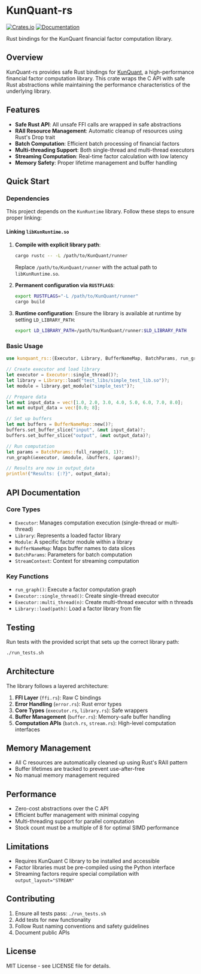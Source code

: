 # KunQuant-rs
[![Crates.io](https://img.shields.io/crates/v/kunquant_rs)](https://crates.io/crates/kunquant_rs)
[![Documentation](https://docs.rs/kunquant_rs/badge.svg)](https://docs.rs/kunquant_rs/0.2.1/kunquant_rs/)

Rust bindings for the KunQuant financial factor computation library.

## Overview

KunQuant-rs provides safe Rust bindings for [KunQuant](https://github.com/Menooker/KunQuant), a high-performance financial factor computation library. This crate wraps the C API with safe Rust abstractions while maintaining the performance characteristics of the underlying library.

## Features

- **Safe Rust API**: All unsafe FFI calls are wrapped in safe abstractions
- **RAII Resource Management**: Automatic cleanup of resources using Rust's Drop trait
- **Batch Computation**: Efficient batch processing of financial factors
- **Multi-threading Support**: Both single-thread and multi-thread executors
- **Streaming Computation**: Real-time factor calculation with low latency
- **Memory Safety**: Proper lifetime management and buffer handling

## Quick Start

### Dependencies

This project depends on the `KunRuntime` library. Follow these steps to ensure proper linking:

#### Linking `libKunRuntime.so`

1. **Compile with explicit library path**:
   ```bash
   cargo rustc -- -L /path/to/KunQuant/runner
   ```
   Replace `/path/to/KunQuant/runner` with the actual path to `libKunRuntime.so`.

2. **Permanent configuration via `RUSTFLAGS`**:
   ```bash
   export RUSTFLAGS="-L /path/to/KunQuant/runner"
   cargo build
   ```

3. **Runtime configuration**:
   Ensure the library is available at runtime by setting `LD_LIBRARY_PATH`:
   ```bash
   export LD_LIBRARY_PATH=/path/to/KunQuant/runner:$LD_LIBRARY_PATH
   ```

### Basic Usage

```rust
use kunquant_rs::{Executor, Library, BufferNameMap, BatchParams, run_graph};

// Create executor and load library
let executor = Executor::single_thread()?;
let library = Library::load("test_libs/simple_test_lib.so")?;
let module = library.get_module("simple_test")?;

// Prepare data
let mut input_data = vec![1.0, 2.0, 3.0, 4.0, 5.0, 6.0, 7.0, 8.0];
let mut output_data = vec![0.0; 8];

// Set up buffers
let mut buffers = BufferNameMap::new()?;
buffers.set_buffer_slice("input", &mut input_data)?;
buffers.set_buffer_slice("output", &mut output_data)?;

// Run computation
let params = BatchParams::full_range(8, 1)?;
run_graph(&executor, &module, &buffers, &params)?;

// Results are now in output_data
println!("Results: {:?}", output_data);
```

## API Documentation

### Core Types

- `Executor`: Manages computation execution (single-thread or multi-thread)
- `Library`: Represents a loaded factor library
- `Module`: A specific factor module within a library
- `BufferNameMap`: Maps buffer names to data slices
- `BatchParams`: Parameters for batch computation
- `StreamContext`: Context for streaming computation

### Key Functions

- `run_graph()`: Execute a factor computation graph
- `Executor::single_thread()`: Create single-thread executor
- `Executor::multi_thread(n)`: Create multi-thread executor with n threads
- `Library::load(path)`: Load a factor library from file

## Testing

Run tests with the provided script that sets up the correct library path:

```bash
./run_tests.sh
```

## Architecture

The library follows a layered architecture:

1. **FFI Layer** (`ffi.rs`): Raw C bindings
2. **Error Handling** (`error.rs`): Rust error types
3. **Core Types** (`executor.rs`, `library.rs`): Safe wrappers
4. **Buffer Management** (`buffer.rs`): Memory-safe buffer handling
5. **Computation APIs** (`batch.rs`, `stream.rs`): High-level computation interfaces

## Memory Management

- All C resources are automatically cleaned up using Rust's RAII pattern
- Buffer lifetimes are tracked to prevent use-after-free
- No manual memory management required

## Performance

- Zero-cost abstractions over the C API
- Efficient buffer management with minimal copying
- Multi-threading support for parallel computation
- Stock count must be a multiple of 8 for optimal SIMD performance

## Limitations

- Requires KunQuant C library to be installed and accessible
- Factor libraries must be pre-compiled using the Python interface
- Streaming factors require special compilation with `output_layout="STREAM"`

## Contributing

1. Ensure all tests pass: `./run_tests.sh`
2. Add tests for new functionality
3. Follow Rust naming conventions and safety guidelines
4. Document public APIs

## License

MIT License - see LICENSE file for details.
